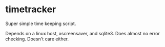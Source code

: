 timetracker
===========

Super simple time keeping script.

Depends on a linux host, xscreensaver, and sqlite3. Does almost no error checking. Doesn't care either.
